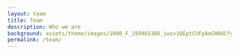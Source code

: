 ```yaml
---
layout: team
title: Team
description: Who we are
background: assets/theme/images/1000_F_199465366_iwsv1QEptCUFpAeCHNdCfgcwgaKpvqmU.jpg
permalink: /team/
---
```



